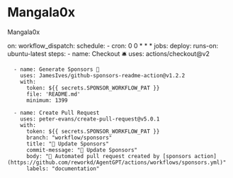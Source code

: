 # Mangala0x
Mangala0x


on:
  workflow_dispatch:
  schedule:
    - cron: 0 0 * * *
jobs:
  deploy:
    runs-on: ubuntu-latest
    steps:
      - name: Checkout 🛎️
        uses: actions/checkout@v2

      - name: Generate Sponsors 💖
        uses: JamesIves/github-sponsors-readme-action@v1.2.2
        with:
          token: ${{ secrets.SPONSOR_WORKFLOW_PAT }}
          file: 'README.md'
          minimum: 1399

      - name: Create Pull Request
        uses: peter-evans/create-pull-request@v5.0.1
        with:
          token: ${{ secrets.SPONSOR_WORKFLOW_PAT }}
          branch: "workflow/sponsors"
          title: "🤖 Update Sponsors"
          commit-message: "🤖 Update Sponsors"
          body: "🤖 Automated pull request created by [sponsors action](https://github.com/reworkd/AgentGPT/actions/workflows/sponsors.yml)"
          labels: "documentation"
